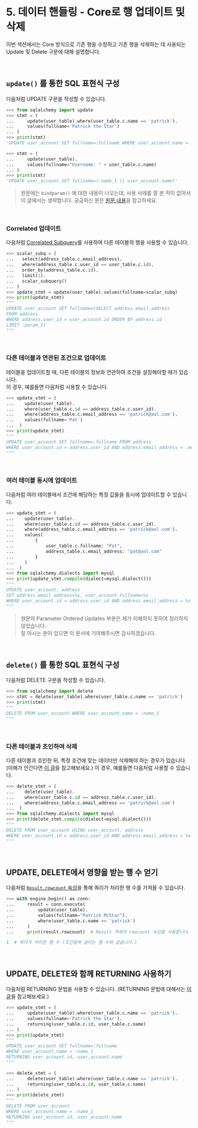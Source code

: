 # 5. 데이터 핸들링 - Core로 행 업데이트 및 삭제

이번 섹션에서는 Core 방식으로 기존 행을 수정하고 기존 행을 삭제하는 데 사용되는 Update 및 Delete 구문에 대해 설명합니다. 

<br>

## `update()` 를 통한 SQL 표현식 구성

다음처럼 UPDATE 구문을 작성할 수 있습니다.

```python
>>> from sqlalchemy import update
>>> stmt = (
...     update(user_table).where(user_table.c.name == 'patrick').
...     values(fullname='Patrick the Star')
... )
>>> print(stmt)
'UPDATE user_account SET fullname=:fullname WHERE user_account.name = :name_1'
```

```python
>>> stmt = (
...     update(user_table).
...     values(fullname="Username: " + user_table.c.name)
... )
>>> print(stmt)
'UPDATE user_account SET fullname=(:name_1 || user_account.name)'
```

> 원문에는 `bindparam()` 에 대한 내용이 나오는데, 사용 사례를 잘 본 적이 없어서 이 글에서는 생략합니다. 궁금하신 분은 [원문 내용](https://docs.sqlalchemy.org/en/14/tutorial/data_update.html)을 참고하세요.

<br>

### Correlated 업데이트

다음처럼 [Correlated Subquery](https://docs.sqlalchemy.org/en/14/tutorial/data_select.html#tutorial-scalar-subquery)를 사용하여 다른 테이블의 행을 사용할 수 있습니다.

```python
>>> scalar_subq = (
...   select(address_table.c.email_address).
...   where(address_table.c.user_id == user_table.c.id).
...   order_by(address_table.c.id).
...   limit(1).
...   scalar_subquery()
... )
>>> update_stmt = update(user_table).values(fullname=scalar_subq)
>>> print(update_stmt)
"""
UPDATE user_account SET fullname=(SELECT address.email_address
FROM address
WHERE address.user_id = user_account.id ORDER BY address.id
LIMIT :param_1)
"""
```

<br>

### 다른 테이블과 연관된 조건으로 업데이트

테이블을 업데이트할 때, 다른 테이블의 정보와 연관하여 조건을 설정해야할 때가 있습니다.  
이 경우, 예를들면 다음처럼 사용할 수 있습니다.

```python
>>> update_stmt = (
...    update(user_table).
...    where(user_table.c.id == address_table.c.user_id).
...    where(address_table.c.email_address == 'patrick@aol.com').
...    values(fullname='Pat')
...  )
>>> print(update_stmt)
"""
UPDATE user_account SET fullname=:fullname FROM address
WHERE user_account.id = address.user_id AND address.email_address = :email_address_1
"""
```

<br>

### 여러 테이블 동시에 업데이트

다음처럼 여러 테이블에서 조건에 해당하는 특정 값들을 동시에 업데이트할 수 있습니다.

```python
>>> update_stmt = (
...    update(user_table).
...    where(user_table.c.id == address_table.c.user_id).
...    where(address_table.c.email_address == 'patrick@aol.com').
...    values(
...        {
...            user_table.c.fullname: "Pat",
...            address_table.c.email_address: "pat@aol.com"
...        }
...    )
...  )
>>> from sqlalchemy.dialects import mysql
>>> print(update_stmt.compile(dialect=mysql.dialect()))
"""
UPDATE user_account, address
SET address.email_address=%s, user_account.fullname=%s
WHERE user_account.id = address.user_id AND address.email_address = %s
"""
```

> 원문의 Parameter Ordered Updates 부분은 제가 이해하지 못하여 정리하지 않았습니다.  
> 잘 아시는 분이 있으면 이 문서에 기여해주시면 감사하겠습니다.

<br>

## `delete()` 를 통한 SQL 표현식 구성

다음처럼 DELETE 구문을 작성할 수 있습니다.

```python
>>> from sqlalchemy import delete
>>> stmt = delete(user_table).where(user_table.c.name == 'patrick')
>>> print(stmt)
"""
DELETE FROM user_account WHERE user_account.name = :name_1
"""
```

<br>

### 다른 테이블과 조인하여 삭제

다른 테이블과 조인한 뒤, 특정 조건에 맞는 데이터만 삭제해야 하는 경우가 있습니다. (이해가 안간다면 [이 글](https://servedev.tistory.com/61)을 참고해보세요.)
이 경우, 예를들면 다음처럼 사용할 수 있습니다.

```python
>>> delete_stmt = (
...    delete(user_table).
...    where(user_table.c.id == address_table.c.user_id).
...    where(address_table.c.email_address == 'patrick@aol.com')
...  )
>>> from sqlalchemy.dialects import mysql
>>> print(delete_stmt.compile(dialect=mysql.dialect()))
"""
DELETE FROM user_account USING user_account, address
WHERE user_account.id = address.user_id AND address.email_address = %s
"""
```

<br>

## UPDATE, DELETE에서 영향을 받는 행 수 얻기

다음처럼 [`Result.rowcount` 속성](https://docs.sqlalchemy.org/en/14/core/connections.html#sqlalchemy.engine.CursorResult.rowcount)을 통해 쿼리가 처리한 행 수를 가져올 수 있습니다.

```python
>>> with engine.begin() as conn:
...     result = conn.execute(
...         update(user_table).
...         values(fullname="Patrick McStar").
...         where(user_table.c.name == 'patrick')
...     )
...     print(result.rowcount)  # Result 객체의 rowcount 속성을 사용합니다.

1  # 쿼리가 처리한 행 수 (조건절에 걸리는 행 수와 같습니다.)
```

<br>

## UPDATE, DELETE와 함께 RETURNING 사용하기

다음처럼 RETURNING 문법을 사용할 수 있습니다. (RETURNING 문법에 대해서는 [이 글](https://blog.gaerae.com/2015/10/postgresql-insert-update-returning.html)을 참고해보세요.)

```python
>>> update_stmt = (
...     update(user_table).where(user_table.c.name == 'patrick').
...     values(fullname='Patrick the Star').
...     returning(user_table.c.id, user_table.c.name)
... )
>>> print(update_stmt)
"""
UPDATE user_account SET fullname=:fullname
WHERE user_account.name = :name_1
RETURNING user_account.id, user_account.name
"""
```

```python
>>> delete_stmt = (
...     delete(user_table).where(user_table.c.name == 'patrick').
...     returning(user_table.c.id, user_table.c.name)
... )
>>> print(delete_stmt)
"""
DELETE FROM user_account
WHERE user_account.name = :name_1
RETURNING user_account.id, user_account.name
"""
```